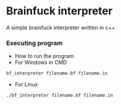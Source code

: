 # Brainfuck interpreter
 A simple brainfuck interpreter written in c++
 ### Executing program

* How to run the program
* For Windows in CMD
```
bf_interpreter filename.bf filename.in
```
* For Linux
```
./bf_interpreter filename.bf filename.in
```
